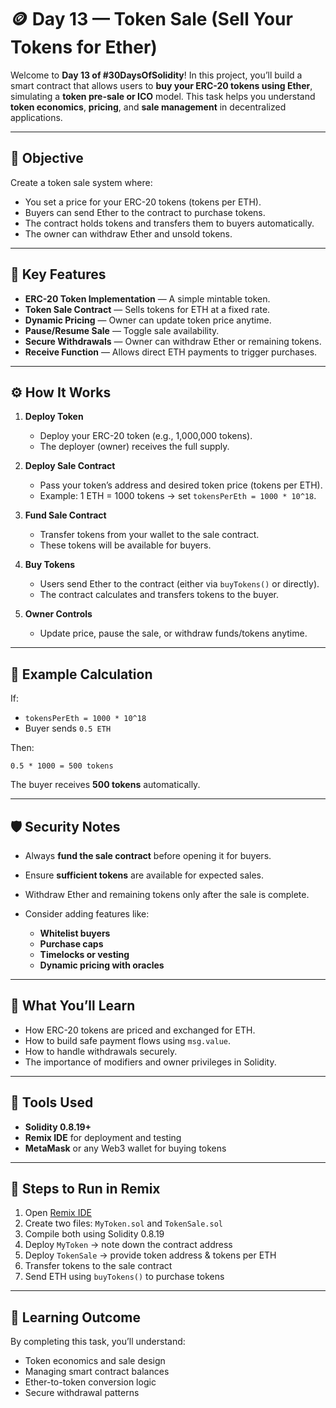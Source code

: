 # 🪙 Day 13 — Token Sale (Sell Your Tokens for Ether)

Welcome to **Day 13 of #30DaysOfSolidity**!
In this project, you’ll build a smart contract that allows users to **buy your ERC-20 tokens using Ether**, simulating a **token pre-sale or ICO** model. This task helps you understand **token economics**, **pricing**, and **sale management** in decentralized applications.

---

## 🎯 Objective

Create a token sale system where:

* You set a price for your ERC-20 tokens (tokens per ETH).
* Buyers can send Ether to the contract to purchase tokens.
* The contract holds tokens and transfers them to buyers automatically.
* The owner can withdraw Ether and unsold tokens.

---

## 🧩 Key Features

* **ERC-20 Token Implementation** — A simple mintable token.
* **Token Sale Contract** — Sells tokens for ETH at a fixed rate.
* **Dynamic Pricing** — Owner can update token price anytime.
* **Pause/Resume Sale** — Toggle sale availability.
* **Secure Withdrawals** — Owner can withdraw Ether or remaining tokens.
* **Receive Function** — Allows direct ETH payments to trigger purchases.

---

## ⚙️ How It Works

1. **Deploy Token**

   * Deploy your ERC-20 token (e.g., 1,000,000 tokens).
   * The deployer (owner) receives the full supply.

2. **Deploy Sale Contract**

   * Pass your token’s address and desired token price (tokens per ETH).
   * Example: 1 ETH = 1000 tokens → set `tokensPerEth = 1000 * 10^18`.

3. **Fund Sale Contract**

   * Transfer tokens from your wallet to the sale contract.
   * These tokens will be available for buyers.

4. **Buy Tokens**

   * Users send Ether to the contract (either via `buyTokens()` or directly).
   * The contract calculates and transfers tokens to the buyer.

5. **Owner Controls**

   * Update price, pause the sale, or withdraw funds/tokens anytime.

---

## 🧮 Example Calculation

If:

* `tokensPerEth = 1000 * 10^18`
* Buyer sends `0.5 ETH`

Then:

```
0.5 * 1000 = 500 tokens
```

The buyer receives **500 tokens** automatically.

---

## 🛡️ Security Notes

* Always **fund the sale contract** before opening it for buyers.
* Ensure **sufficient tokens** are available for expected sales.
* Withdraw Ether and remaining tokens only after the sale is complete.
* Consider adding features like:

  * **Whitelist buyers**
  * **Purchase caps**
  * **Timelocks or vesting**
  * **Dynamic pricing with oracles**

---

## 🧠 What You’ll Learn

* How ERC-20 tokens are priced and exchanged for ETH.
* How to build safe payment flows using `msg.value`.
* How to handle withdrawals securely.
* The importance of modifiers and owner privileges in Solidity.

---

## 🧰 Tools Used

* **Solidity 0.8.19+**
* **Remix IDE** for deployment and testing
* **MetaMask** or any Web3 wallet for buying tokens

---

## 🚀 Steps to Run in Remix

1. Open [Remix IDE](https://remix.ethereum.org)
2. Create two files: `MyToken.sol` and `TokenSale.sol`
3. Compile both using Solidity 0.8.19
4. Deploy `MyToken` → note down the contract address
5. Deploy `TokenSale` → provide token address & tokens per ETH
6. Transfer tokens to the sale contract
7. Send ETH using `buyTokens()` to purchase tokens

---

## 📘 Learning Outcome

By completing this task, you’ll understand:

* Token economics and sale design
* Managing smart contract balances
* Ether-to-token conversion logic
* Secure withdrawal patterns

